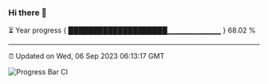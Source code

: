 ### Hi there 👋

⏳ Year progress { ████████████████████▁▁▁▁▁▁▁▁▁▁ } 68.02 %

---

⏰ Updated on Wed, 06 Sep 2023 06:13:17 GMT

![Progress Bar CI](https://github.com/liununu/liununu/workflows/Progress%20Bar%20CI/badge.svg)
